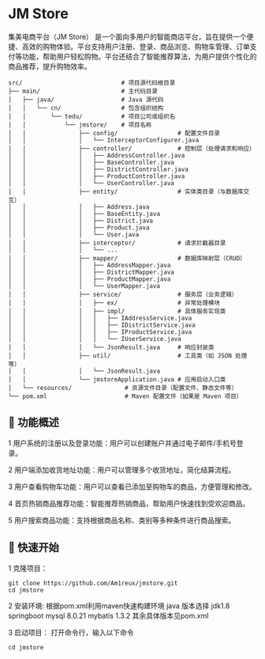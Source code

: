 # JM Store
集美电商平台（JM Store） 是一个面向多用户的智能商店平台，旨在提供一个便捷、高效的购物体验。平台支持用户注册、登录、商品浏览、购物车管理、订单支付等功能，帮助用户轻松购物。平台还结合了智能推荐算法，为用户提供个性化的商品推荐，提升购物效率。

```
src/                            # 项目源代码根目录
├── main/                       # 主代码目录
│   ├── java/                   # Java 源代码
│   │   └── cn/                 # 包含组织结构
│   │       └── tedu/           # 项目公司或组织名
│   │           └── jmstore/    # 项目名称
│   │               ├── config/                 # 配置文件目录
│   │               │   └── InterceptorConfigurer.java
│   │               ├── controller/             # 控制层（处理请求和响应）
│   │               │   ├── AddressController.java
│   │               │   ├── BaseController.java
│   │               │   ├── DistrictController.java
│   │               │   ├── ProductController.java
│   │               │   └── UserController.java
│   │               ├── entity/                 # 实体类目录（与数据库交互）
│   │               │   ├── Address.java
│   │               │   ├── BaseEntity.java
│   │               │   ├── District.java
│   │               │   ├── Product.java
│   │               │   └── User.java
│   │               ├── interceptor/            # 请求拦截器目录
│   │               │   └── ...
│   │               ├── mapper/                 # 数据库映射层（CRUD）
│   │               │   ├── AddressMapper.java
│   │               │   ├── DistrictMapper.java
│   │               │   ├── ProductMapper.java
│   │               │   └── UserMapper.java
│   │               ├── service/                # 服务层（业务逻辑）
│   │               │   ├── ex/                 # 异常处理模块
│   │               │   ├── impl/               # 具体服务实现类
│   │               │   │   ├── IAddressService.java
│   │               │   │   ├── IDistrictService.java
│   │               │   │   ├── IProductService.java
│   │               │   │   └── IUserService.java
│   │               │   └── JsonResult.java     # 响应封装类
│   │               ├── util/                   # 工具类（如 JSON 处理等）
│   │               │   └── JsonResult.java
│   │               └── jmstoreApplication.java # 应用启动入口类
│   └── resources/               # 资源文件目录（配置文件、静态文件等）
└── pom.xml                      # Maven 配置文件（如果是 Maven 项目）
```
## 📖 功能概述

1 用户系统的注册以及登录功能：用户可以创建账户并通过电子邮件/手机号登录。

2 用户端添加收货地址功能：用户可以管理多个收货地址，简化结算流程。

3 用户查看购物车功能：用户可以查看已添加至购物车的商品，方便管理和修改。

4 首页热销商品推荐功能：智能推荐热销商品，帮助用户快速找到受欢迎商品。

5 用户搜索商品功能：支持根据商品名称、类别等多种条件进行商品搜索。

## 🚀 快速开始

1 克隆项目：
```
git clone https://github.com/Am1reux/jmstore.git
cd jmstore
```
2 安装环境:
根据pom.xml利用maven快速构建环境
java 版本选择 jdk1.8
springboot 
mysql 8.0.21
mybatis 1.3.2
其余具体版本见pom.xml

3 启动项目：
打开命令行，输入以下命令
```
cd jmstore
```

